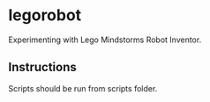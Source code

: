 # legorobot
Experimenting with Lego Mindstorms Robot Inventor.

## Instructions
Scripts should be run from scripts folder.
